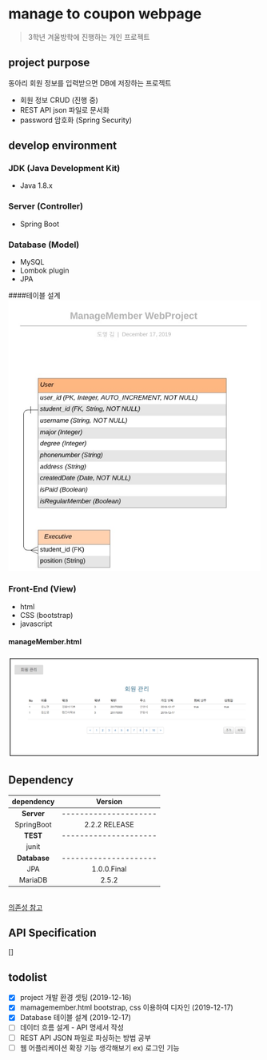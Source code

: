 # manage to coupon webpage
>3학년 겨울방학에 진행하는 개인 프로젝트<br>

## project purpose
동아리 회원 정보를 입력받으면 DB에 저장하는 프로젝트
- 회원 정보 CRUD (진행 중)
- REST API json 파일로 문서화
- password 암호화 (Spring Security)

## develop environment
### JDK (Java Development Kit)
- Java 1.8.x

### Server (Controller)
- Spring Boot

### Database (Model)
- MySQL
- Lombok plugin
- JPA

####테이블 설계
![DB테이블](./image/databasetable.jpg)

### Front-End (View)
- html
- CSS (bootstrap)
- javascript

#### manageMember.html
![회원관리](./image/managemember.jpg)

## Dependency
|dependency|Version|
|:------:|:---:|
|**Server**|---------------------|
|SpringBoot|2.2.2 RELEASE|
|**TEST**|---------------------|
|junit||
|**Database**|---------------------|
|JPA|1.0.0.Final|
|MariaDB|2.5.2|

<br>[의존성 참고](https://mvnrepository.com/)
## API Specification
[]


## todolist
- [x] project 개발 환경 셋팅 (2019-12-16)
- [x] mamagemember.html bootstrap, css 이용하여 디자인 (2019-12-17)
- [x] Database 테이블 설계 (2019-12-17)
- [ ] 데이터 흐름 설계 - API 명세서 작성
- [ ] REST API JSON 파일로 파싱하는 방법 공부
- [ ] 웹 어플리케이션 확장 기능 생각해보기 ex) 로그인 기능